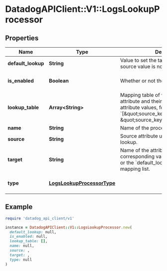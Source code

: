 # DatadogAPIClient::V1::LogsLookupProcessor

## Properties

| Name               | Type                                                      | Description                                                                                                                                                                                                | Notes                                   |
| ------------------ | --------------------------------------------------------- | ---------------------------------------------------------------------------------------------------------------------------------------------------------------------------------------------------------- | --------------------------------------- |
| **default_lookup** | **String**                                                | Value to set the target attribute if the source value is not found in the list.                                                                                                                            | [optional]                              |
| **is_enabled**     | **Boolean**                                               | Whether or not the processor is enabled.                                                                                                                                                                   | [optional][default to false]            |
| **lookup_table**   | **Array&lt;String&gt;**                                   | Mapping table of values for the source attribute and their associated target attribute values, formatted as &#x60;[\&quot;source_key1,target_value1\&quot;, \&quot;source_key2,target_value2\&quot;]&#x60; |                                         |
| **name**           | **String**                                                | Name of the processor.                                                                                                                                                                                     | [optional]                              |
| **source**         | **String**                                                | Source attribute used to perform the lookup.                                                                                                                                                               |                                         |
| **target**         | **String**                                                | Name of the attribute that contains the corresponding value in the mapping list or the &#x60;default_lookup&#x60; if not found in the mapping list.                                                        |                                         |
| **type**           | [**LogsLookupProcessorType**](LogsLookupProcessorType.md) |                                                                                                                                                                                                            | [default to &#39;lookup-processor&#39;] |

## Example

```ruby
require 'datadog_api_client/v1'

instance = DatadogAPIClient::V1::LogsLookupProcessor.new(
  default_lookup: null,
  is_enabled: null,
  lookup_table: [],
  name: null,
  source: ,
  target: ,
  type: null
)
```
